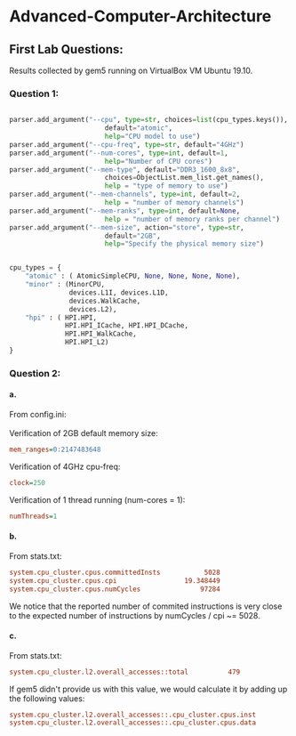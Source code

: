 # Advanced-Computer-Architecture

## First Lab Questions:

Results collected by gem5 running on VirtualBox VM Ubuntu 19.10.
 

### Question 1:
```python

parser.add_argument("--cpu", type=str, choices=list(cpu_types.keys()),
                        default="atomic",
                        help="CPU model to use")
parser.add_argument("--cpu-freq", type=str, default="4GHz")
parser.add_argument("--num-cores", type=int, default=1,
                        help="Number of CPU cores")
parser.add_argument("--mem-type", default="DDR3_1600_8x8",
                        choices=ObjectList.mem_list.get_names(),
                        help = "type of memory to use")
parser.add_argument("--mem-channels", type=int, default=2,
                        help = "number of memory channels")
parser.add_argument("--mem-ranks", type=int, default=None,
                        help = "number of memory ranks per channel")
parser.add_argument("--mem-size", action="store", type=str,
                        default="2GB",
                        help="Specify the physical memory size")


cpu_types = {
    "atomic" : ( AtomicSimpleCPU, None, None, None, None),
    "minor" : (MinorCPU,
               devices.L1I, devices.L1D,
               devices.WalkCache,
               devices.L2),
    "hpi" : ( HPI.HPI,
              HPI.HPI_ICache, HPI.HPI_DCache,
              HPI.HPI_WalkCache,
              HPI.HPI_L2)
}
```



### Question 2:

#### a.
From config.ini:
<br/>
<br/>
Verification of 2GB default memory size:
```ini
mem_ranges=0:2147483648
```
Verification of 4GHz cpu-freq:
```ini
clock=250
```
Verification of 1 thread running (num-cores = 1):
```ini
numThreads=1
```

#### b.
From stats.txt:
```ini
system.cpu_cluster.cpus.committedInsts           5028                       # Number of instructions committed
system.cpu_cluster.cpus.cpi                 19.348449                       # CPI: cycles per instruction
system.cpu_cluster.cpus.numCycles               97284                       # number of cpu cycles simulated
```
We notice that the reported number of commited instructions is very close to the expected number of instructions by numCycles / cpi ~= 5028.
#### c.
From stats.txt:
```ini
system.cpu_cluster.l2.overall_accesses::total          479                       # number of overall (read+write) accesses
```
If gem5 didn't provide us with this value, we would calculate it by adding up the following values:
```ini
system.cpu_cluster.l2.overall_accesses::.cpu_cluster.cpus.inst          332                       # number of overall (read+write) accesses
system.cpu_cluster.l2.overall_accesses::.cpu_cluster.cpus.data          147                       # number of overall (read+write) accesses
```
